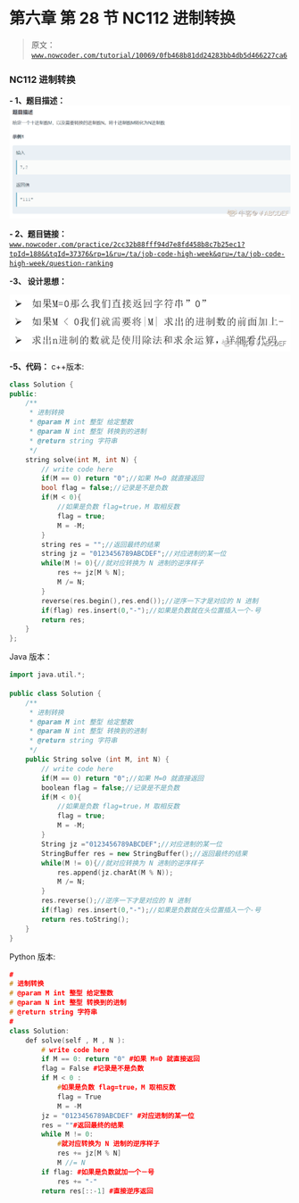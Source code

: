 # 第六章 第 28 节 NC112 进制转换

> 原文：[`www.nowcoder.com/tutorial/10069/0fb468b81dd24283bb4db5d466227ca6`](https://www.nowcoder.com/tutorial/10069/0fb468b81dd24283bb4db5d466227ca6)

### NC112 进制转换

**- 1、题目描述：**
![图片说明](img/cf7ab9aa9f183ff11c48b3a4af13376d.png "图片标题")

**- 2、题目链接：**
[`www.nowcoder.com/practice/2cc32b88fff94d7e8fd458b8c7b25ec1?tpId=188&&tqId=37376&rp=1&ru=/ta/job-code-high-week&qru=/ta/job-code-high-week/question-ranking`](https://www.nowcoder.com/practice/2cc32b88fff94d7e8fd458b8c7b25ec1?tpId=188&&tqId=37376&rp=1&ru=/ta/job-code-high-week&qru=/ta/job-code-high-week/question-ranking)

**-3、 设计思想：**

![图片说明](img/291ffa60ffe8a60dfba9f7cb76f202a4.png "图片标题")

**-5、代码：**
c++版本:

```cpp
class Solution {
public:
    /**
     * 进制转换
     * @param M int 整型 给定整数
     * @param N int 整型 转换到的进制
     * @return string 字符串
     */
    string solve(int M, int N) {
        // write code here
        if(M == 0) return "0";//如果 M=0 就直接返回
        bool flag = false;//记录是不是负数
        if(M < 0){
            //如果是负数 flag=true，M 取相反数
            flag = true;
            M = -M;
        }
        string res = "";//返回最终的结果
        string jz = "0123456789ABCDEF";//对应进制的某一位
        while(M != 0){//就对应转换为 N 进制的逆序样子
            res += jz[M % N];
            M /= N;
        }
        reverse(res.begin(),res.end());//逆序一下才是对应的 N 进制
        if(flag) res.insert(0,"-");//如果是负数就在头位置插入一个-号
        return res;
    }
};

```

Java 版本：

```cpp
import java.util.*;

public class Solution {
    /**
     * 进制转换
     * @param M int 整型 给定整数
     * @param N int 整型 转换到的进制
     * @return string 字符串
     */
    public String solve (int M, int N) {
        // write code here
        if(M == 0) return "0";//如果 M=0 就直接返回
        boolean flag = false;//记录是不是负数
        if(M < 0){
            //如果是负数 flag=true，M 取相反数
            flag = true;
            M = -M;
        }
        String jz ="0123456789ABCDEF";//对应进制的某一位
        StringBuffer res = new StringBuffer();//返回最终的结果
        while(M != 0){//就对应转换为 N 进制的逆序样子
            res.append(jz.charAt(M % N));
            M /= N;
        }
        res.reverse();//逆序一下才是对应的 N 进制
        if(flag) res.insert(0,"-");//如果是负数就在头位置插入一个-号
        return res.toString();
    }
}
```

Python 版本:

```cpp
#
# 进制转换
# @param M int 整型 给定整数
# @param N int 整型 转换到的进制
# @return string 字符串
#
class Solution:
    def solve(self , M , N ):
        # write code here
        if M == 0: return "0" #如果 M=0 就直接返回
        flag = False #记录是不是负数
        if M < 0 :
            #如果是负数 flag=true，M 取相反数
            flag = True
            M = -M
        jz = "0123456789ABCDEF" #对应进制的某一位
        res = ""#返回最终的结果
        while M != 0:
            #就对应转换为 N 进制的逆序样子
            res += jz[M % N]
            M //= N
        if flag: #如果是负数就加一个－号
            res += "-"
        return res[::-1] #直接逆序返回

```